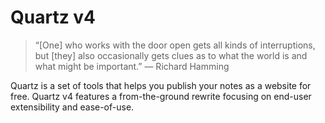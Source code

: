 # Quartz v4

> “[One] who works with the door open gets all kinds of interruptions, but [they] also occasionally gets clues as to what the world is and what might be important.” — Richard Hamming

Quartz is a set of tools that helps you publish your notes as a website for free.
Quartz v4 features a from-the-ground rewrite focusing on end-user extensibility and ease-of-use.
